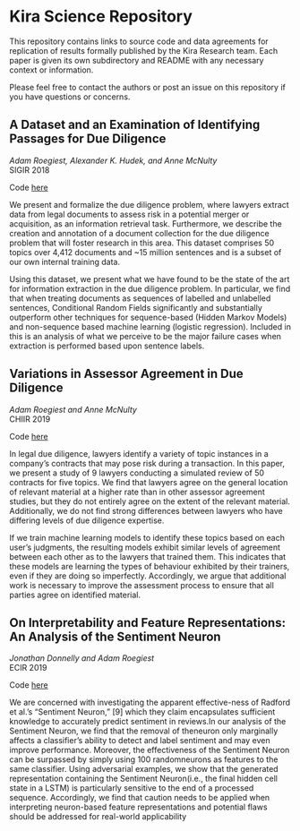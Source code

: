 # Kira Science Repository

This repository contains links to source code and data agreements for replication of results formally published by the Kira Research team. Each paper is given its own subdirectory and README with any necessary context or information.

Please feel free to contact the authors or post an issue on this repository if you have questions or concerns.

## A Dataset and an Examination of Identifying Passages for Due Diligence
*Adam Roegiest, Alexander K. Hudek, and Anne McNulty*  
SIGIR 2018

Code [here](core-tech/README.md)

We present and formalize the due diligence problem, where lawyers extract data from legal documents to assess risk in a potential merger or acquisition, as an information retrieval task. Furthermore, we describe the creation and annotation of a document collection for the due diligence problem that will foster research in this area. This dataset comprises 50 topics over 4,412 documents and ~15 million sentences and is a subset of our own internal training data.

Using this dataset, we present what we have found to be the state of the art for information extraction in the due diligence problem. In particular, we find that when treating documents as sequences of labelled and unlabelled sentences, Conditional Random Fields significantly and substantially outperform other techniques for sequence-based (Hidden Markov Models) and non-sequence based machine learning (logistic regression). Included in this is an analysis of what we perceive to be the major failure cases when extraction is performed based upon sentence labels.

## Variations in Assessor Agreement in Due Diligence
*Adam Roegiest and Anne McNulty*  
CHIIR 2019

Code [here](variations/README.md)

In legal due diligence, lawyers identify a variety of topic instances in a company’s contracts that may pose risk during a transaction. In this paper, we present a study of 9 lawyers conducting a simulated review of 50 contracts for five topics. We find that lawyers agree on the general location of relevant material at a higher rate than in other assessor agreement studies, but they do not entirely agree on the extent of the relevant material. Additionally, we do not find strong differences between lawyers who have differing levels of due diligence expertise.

If we train machine learning models to identify these topics based on each user’s judgments, the resulting models exhibit similar levels of agreement between each other as to the lawyers that trained them. This indicates that these models are learning the types of behaviour exhibited by their trainers, even if they are doing so imperfectly.
Accordingly, we argue that additional work is necessary to improve the assessment process to ensure that all parties agree on identified material.

## On Interpretability and Feature Representations: An Analysis of the Sentiment Neuron
*Jonathan Donnelly and Adam Roegiest*  
ECIR 2019

Code [here](ECIR2019code/README.md)

We are concerned with investigating the apparent effective-ness of Radford et al.’s “Sentiment Neuron,” [9] which they claim encapsulates sufficient knowledge to accurately predict sentiment in reviews.In our analysis of the Sentiment Neuron, we find that the removal of theneuron only marginally affects a classifier’s ability to detect and label sentiment and may even improve performance. Moreover, the effectiveness of the Sentiment Neuron can be surpassed by simply using 100 randomneurons as features to the same classifier. Using adversarial examples, we show that the generated representation containing the Sentiment Neuron(i.e., the final hidden cell state in a LSTM) is particularly sensitive to the end of a processed sequence. Accordingly, we find that caution needs to be applied when interpreting neuron-based feature representations and potential flaws should be addressed for real-world applicability
